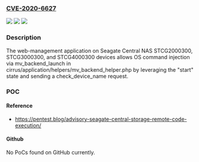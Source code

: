 ### [CVE-2020-6627](https://cve.mitre.org/cgi-bin/cvename.cgi?name=CVE-2020-6627)
![](https://img.shields.io/static/v1?label=Product&message=n%2Fa&color=blue)
![](https://img.shields.io/static/v1?label=Version&message=n%2Fa&color=blue)
![](https://img.shields.io/static/v1?label=Vulnerability&message=n%2Fa&color=brighgreen)

### Description

The web-management application on Seagate Central NAS STCG2000300, STCG3000300, and STCG4000300 devices allows OS command injection via mv_backend_launch in cirrus/application/helpers/mv_backend_helper.php by leveraging the "start" state and sending a check_device_name request.

### POC

#### Reference
- https://pentest.blog/advisory-seagate-central-storage-remote-code-execution/

#### Github
No PoCs found on GitHub currently.

